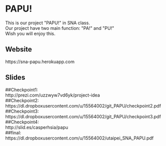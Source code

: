<h1>PAPU!</h1>
This is our project "PAPU!" in SNA class.<br>
Our project have two main function: "PA!" and "PU!"<br>
Wish you will enjoy this.<br>

<h2>Website</h2>
https://sna-papu.herokuapp.com

<h2>Slides</h2>
 ##Checkpoint1:<br>
  http://prezi.com/uzzwyw7vd6yk/project-idea<br>
 ##Checkpoint2:<br>
  https://dl.dropboxusercontent.com/u/15564002/git_PAPU/checkpoint2.pdf<br>
 ##Checkpoint3:<br>
  https://dl.dropboxusercontent.com/u/15564002/git_PAPU/checkpoint3.pdf<br>
 ##Checkpoint4:<br>
  http://slid.es/casperhsia/papu<br>
 ##final:<br>
  https://dl.dropboxusercontent.com/u/15564002/utaipei_SNA_PAPU.pdf<br>

